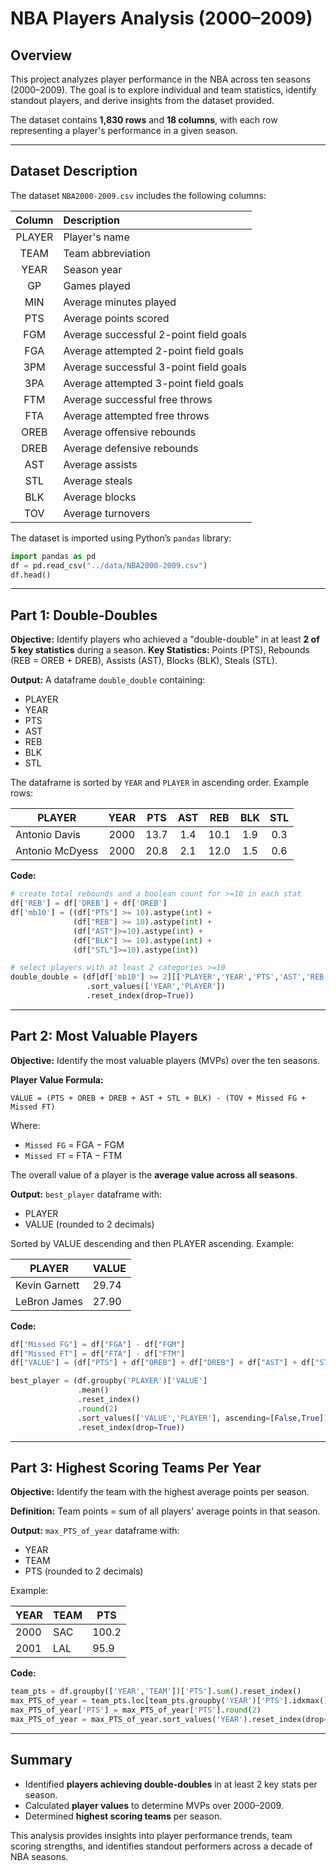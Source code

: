 # NBA Players Analysis (2000–2009)

## Overview

This project analyzes player performance in the NBA across ten seasons (2000–2009). The goal is to explore individual and team statistics, identify standout players, and derive insights from the dataset provided.

The dataset contains **1,830 rows** and **18 columns**, with each row representing a player's performance in a given season.

---

## Dataset Description

The dataset `NBA2000-2009.csv` includes the following columns:

| Column | Description                            |
| :----: | :------------------------------------- |
| PLAYER | Player's name                          |
|  TEAM  | Team abbreviation                      |
|  YEAR  | Season year                            |
|   GP   | Games played                           |
|   MIN  | Average minutes played                 |
|   PTS  | Average points scored                  |
|   FGM  | Average successful 2-point field goals |
|   FGA  | Average attempted 2-point field goals  |
|   3PM  | Average successful 3-point field goals |
|   3PA  | Average attempted 3-point field goals  |
|   FTM  | Average successful free throws         |
|   FTA  | Average attempted free throws          |
|  OREB  | Average offensive rebounds             |
|  DREB  | Average defensive rebounds             |
|   AST  | Average assists                        |
|   STL  | Average steals                         |
|   BLK  | Average blocks                         |
|   TOV  | Average turnovers                      |

The dataset is imported using Python’s `pandas` library:

```python
import pandas as pd
df = pd.read_csv("../data/NBA2000-2009.csv")
df.head()
```

---

## Part 1: Double-Doubles

**Objective:** Identify players who achieved a "double-double" in at least **2 of 5 key statistics** during a season.
**Key Statistics:** Points (PTS), Rebounds (REB = OREB + DREB), Assists (AST), Blocks (BLK), Steals (STL).

**Output:** A dataframe `double_double` containing:

* PLAYER
* YEAR
* PTS
* AST
* REB
* BLK
* STL

The dataframe is sorted by `YEAR` and `PLAYER` in ascending order. Example rows:

| PLAYER          | YEAR |  PTS | AST |  REB | BLK | STL |
| --------------- | :--: | :--: | :-: | :--: | :-: | :-: |
| Antonio Davis   | 2000 | 13.7 | 1.4 | 10.1 | 1.9 | 0.3 |
| Antonio McDyess | 2000 | 20.8 | 2.1 | 12.0 | 1.5 | 0.6 |

**Code:**

```python
# create total rebounds and a boolean count for >=10 in each stat
df['REB'] = df['DREB'] + df['OREB']
df['mb10'] = ((df["PTS"] >= 10).astype(int) +
              (df["REB"] >= 10).astype(int) +
              (df["AST"]>=10).astype(int) +
              (df["BLK"] >= 10).astype(int) +
              (df["STL"]>=10).astype(int))

# select players with at least 2 categories >=10
double_double = (df[df['mb10'] >= 2][['PLAYER','YEAR','PTS','AST','REB','BLK','STL']]
                 .sort_values(['YEAR','PLAYER'])
                 .reset_index(drop=True))
```

---

## Part 2: Most Valuable Players

**Objective:** Identify the most valuable players (MVPs) over the ten seasons.

**Player Value Formula:**

```
VALUE = (PTS + OREB + DREB + AST + STL + BLK) - (TOV + Missed FG + Missed FT)
```

Where:

* `Missed FG` = FGA − FGM
* `Missed FT` = FTA − FTM

The overall value of a player is the **average value across all seasons**.

**Output:** `best_player` dataframe with:

* PLAYER
* VALUE (rounded to 2 decimals)

Sorted by VALUE descending and then PLAYER ascending. Example:

| PLAYER        | VALUE |
| ------------- | ----- |
| Kevin Garnett | 29.74 |
| LeBron James  | 27.90 |

**Code:**

```python
df["Missed FG"] = df["FGA"] - df["FGM"]
df["Missed FT"] = df["FTA"] - df["FTM"]
df["VALUE"] = (df["PTS"] + df["OREB"] + df["DREB"] + df["AST"] + df["STL"] + df["BLK"]) - (df["TOV"] + df["Missed FG"] + df["Missed FT"])

best_player = (df.groupby('PLAYER')['VALUE']
               .mean()
               .reset_index()
               .round(2)
               .sort_values(['VALUE','PLAYER'], ascending=[False,True])
               .reset_index(drop=True))
```

---

## Part 3: Highest Scoring Teams Per Year

**Objective:** Identify the team with the highest average points per season.

**Definition:** Team points = sum of all players' average points in that season.

**Output:** `max_PTS_of_year` dataframe with:

* YEAR
* TEAM
* PTS (rounded to 2 decimals)

Example:

| YEAR | TEAM | PTS   |
| ---- | ---- | ----- |
| 2000 | SAC  | 100.2 |
| 2001 | LAL  | 95.9  |

**Code:**

```python
team_pts = df.groupby(['YEAR','TEAM'])['PTS'].sum().reset_index()
max_PTS_of_year = team_pts.loc[team_pts.groupby('YEAR')['PTS'].idxmax()]
max_PTS_of_year['PTS'] = max_PTS_of_year['PTS'].round(2)
max_PTS_of_year = max_PTS_of_year.sort_values('YEAR').reset_index(drop=True)
```

---

## Summary

* Identified **players achieving double-doubles** in at least 2 key stats per season.
* Calculated **player values** to determine MVPs over 2000–2009.
* Determined **highest scoring teams** per season.

This analysis provides insights into player performance trends, team scoring strengths, and identifies standout performers across a decade of NBA seasons.
